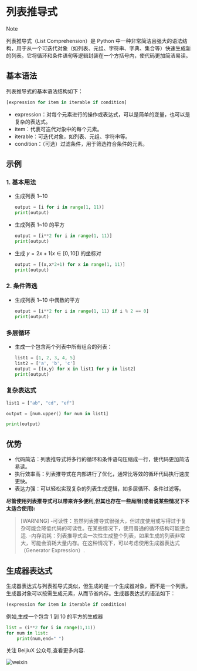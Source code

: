 # 列表推导式

> [!Note]
> 列表推导式（List Comprehension）是 Python 中一种非常简洁且强大的语法结构，用于从一个可迭代对象（如列表、元组、字符串、字典、集合等）快速生成新的列表。它将循环和条件语句等逻辑封装在一个方括号内，使代码更加简洁易读。

## 基本语法

列表推导式的基本语法结构如下：

```python
[expression for item in iterable if condition]
```

- expression：对每个元素进行的操作或表达式，可以是简单的变量，也可以是复杂的表达式。
- item：代表可迭代对象中的每个元素。
- iterable：可迭代对象，如列表、元组、字符串等。
- condition：（可选）过滤条件，用于筛选符合条件的元素。

## 示例

### 1. 基本用法

- 生成列表 1~10

  ```python
  output = [i for i in range(1, 11)]
  print(output)
  ```

- 生成列表 1~10 的平方

  ```python
  output = [i**2 for i in range(1, 11)]
  print(output)
  ```

- 生成 $y=2x+1 (x \in [0,10])$ 的坐标对

  ```python
  output = [(x,x*2+1) for x in range(1, 11)]
  print(output)
  ```

### 2. 条件筛选

- 生成列表 1~10 中偶数的平方

  ```python
  output = [i**2 for i in range(1, 11) if i % 2 == 0]
  print(output)
  ```

### 多层循环

- 生成一个包含两个列表中所有组合的列表：

  ```python
  list1 = [1, 2, 3, 4, 5]
  list2 = ['a', 'b', 'c']
  output = [(x,y) for x in list1 for y in list2]
  print(output)
  ```

### 复杂表达式

```python
list1 = ["ab", "cd", "ef"]

output = [num.upper() for num in list1]

print(output)
```

## 优势

- 代码简洁：列表推导式将多行的循环和条件语句压缩成一行，使代码更加简洁易读。
- 执行效率高：列表推导式在内部进行了优化，通常比等效的循环代码执行速度更快。
- 表达力强：可以轻松实现复杂的列表生成逻辑，如多层循环、条件过滤等。

**尽管使用列表推导式可以带来许多便利,但其也存在一些局限(或者说某些情况下不太适合使用):**

> [WARNING] -可读性：虽然列表推导式很强大，但过度使用或写得过于复杂可能会降低代码的可读性。在某些情况下，使用普通的循环结构可能更合适. -内存消耗：列表推导式会一次性生成整个列表，如果生成的列表非常大，可能会消耗大量内存。在这种情况下，可以考虑使用生成器表达式（Generator Expression）.

## 生成器表达式

生成器表达式与列表推导式类似，但生成的是一个生成器对象，而不是一个列表。生成器对象可以按需生成元素，从而节省内存。生成器表达式的语法如下：

```python
(expression for item in iterable if condition)
```

例如,生成一个包含 1 到 10 的平方的生成器

```python
list = (i**2 for i in range(1,11))
for num in list:
    print(num,end=" ")
```

关注 BeijiuX 公众号,查看更多内容.

![weixin](https://images.cnblogs.com/cnblogs_com/blogs/838245/galleries/2441334/t_250119065057_QQ20250119-144852.png)